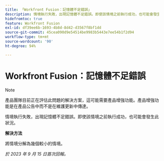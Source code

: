 ```yaml
---
title: 「Workfront Fusion：記憶體不足錯誤」
description: 情境執行失敗，出現記憶體不足錯誤。即使該情境之前執行成功，也可能會發生此狀況。
hidefromtoc: true
feature: Workfront Fusion
exl-id: df39ee6b-1693-4b8d-8d42-d3567f8bf1dd
source-git-commit: 45cea090d9e54514be9983b5443e7ee54b1f2d94
workflow-type: tm+mt
source-wordcount: '90'
ht-degree: 94%

---
```


# Workfront Fusion：記憶體不足錯誤

>[!NOTE]
>
>產品團隊目前正在評估此問題的解決方案，這可能需要產品增強功能。產品增強功能是在產品公告中而不是在維護更新中傳達。

情境執行失敗，出現記憶體不足錯誤。即使該情境之前執行成功，也可能會發生此狀況。

**解決方法**

將情境分解為幾個較小的情境。

_於 2023 年 9 月 15 日首次回報。_
